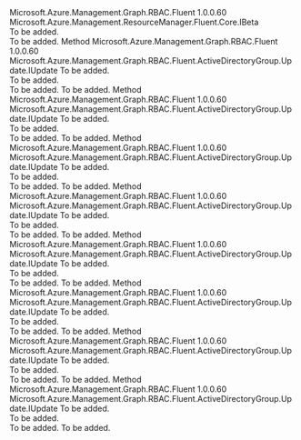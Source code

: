 <Type Name="IWithMemberBeta" FullName="Microsoft.Azure.Management.Graph.RBAC.Fluent.ActiveDirectoryGroup.Update.IWithMemberBeta">
  <TypeSignature Language="C#" Value="public interface IWithMemberBeta : Microsoft.Azure.Management.ResourceManager.Fluent.Core.IBeta" />
  <TypeSignature Language="ILAsm" Value=".class public interface auto ansi abstract IWithMemberBeta implements class Microsoft.Azure.Management.ResourceManager.Fluent.Core.IBeta" />
  <TypeSignature Language="DocId" Value="T:Microsoft.Azure.Management.Graph.RBAC.Fluent.ActiveDirectoryGroup.Update.IWithMemberBeta" />
  <TypeSignature Language="VB.NET" Value="Public Interface IWithMemberBeta&#xA;Implements IBeta" />
  <TypeSignature Language="F#" Value="type IWithMemberBeta = interface&#xA;    interface IBeta" />
  <AssemblyInfo>
    <AssemblyName>Microsoft.Azure.Management.Graph.RBAC.Fluent</AssemblyName>
    <AssemblyVersion>1.0.0.60</AssemblyVersion>
  </AssemblyInfo>
  <Interfaces>
    <Interface>
      <InterfaceName>Microsoft.Azure.Management.ResourceManager.Fluent.Core.IBeta</InterfaceName>
    </Interface>
  </Interfaces>
  <Docs>
    <summary>To be added.</summary>
    <remarks>To be added.</remarks>
  </Docs>
  <Members>
    <Member MemberName="WithMember">
      <MemberSignature Language="C#" Value="public Microsoft.Azure.Management.Graph.RBAC.Fluent.ActiveDirectoryGroup.Update.IUpdate WithMember (Microsoft.Azure.Management.Graph.RBAC.Fluent.IActiveDirectoryGroup group);" />
      <MemberSignature Language="ILAsm" Value=".method public hidebysig newslot virtual instance class Microsoft.Azure.Management.Graph.RBAC.Fluent.ActiveDirectoryGroup.Update.IUpdate WithMember(class Microsoft.Azure.Management.Graph.RBAC.Fluent.IActiveDirectoryGroup group) cil managed" />
      <MemberSignature Language="DocId" Value="M:Microsoft.Azure.Management.Graph.RBAC.Fluent.ActiveDirectoryGroup.Update.IWithMemberBeta.WithMember(Microsoft.Azure.Management.Graph.RBAC.Fluent.IActiveDirectoryGroup)" />
      <MemberSignature Language="VB.NET" Value="Public Function WithMember (group As IActiveDirectoryGroup) As IUpdate" />
      <MemberSignature Language="F#" Value="abstract member WithMember : Microsoft.Azure.Management.Graph.RBAC.Fluent.IActiveDirectoryGroup -&gt; Microsoft.Azure.Management.Graph.RBAC.Fluent.ActiveDirectoryGroup.Update.IUpdate" Usage="iWithMemberBeta.WithMember group" />
      <MemberType>Method</MemberType>
      <AssemblyInfo>
        <AssemblyName>Microsoft.Azure.Management.Graph.RBAC.Fluent</AssemblyName>
        <AssemblyVersion>1.0.0.60</AssemblyVersion>
      </AssemblyInfo>
      <ReturnValue>
        <ReturnType>Microsoft.Azure.Management.Graph.RBAC.Fluent.ActiveDirectoryGroup.Update.IUpdate</ReturnType>
      </ReturnValue>
      <Parameters>
        <Parameter Name="group" Type="Microsoft.Azure.Management.Graph.RBAC.Fluent.IActiveDirectoryGroup" />
      </Parameters>
      <Docs>
        <param name="group">To be added.</param>
        <summary>To be added.</summary>
        <returns>To be added.</returns>
        <remarks>To be added.</remarks>
      </Docs>
    </Member>
    <Member MemberName="WithMember">
      <MemberSignature Language="C#" Value="public Microsoft.Azure.Management.Graph.RBAC.Fluent.ActiveDirectoryGroup.Update.IUpdate WithMember (Microsoft.Azure.Management.Graph.RBAC.Fluent.IActiveDirectoryUser user);" />
      <MemberSignature Language="ILAsm" Value=".method public hidebysig newslot virtual instance class Microsoft.Azure.Management.Graph.RBAC.Fluent.ActiveDirectoryGroup.Update.IUpdate WithMember(class Microsoft.Azure.Management.Graph.RBAC.Fluent.IActiveDirectoryUser user) cil managed" />
      <MemberSignature Language="DocId" Value="M:Microsoft.Azure.Management.Graph.RBAC.Fluent.ActiveDirectoryGroup.Update.IWithMemberBeta.WithMember(Microsoft.Azure.Management.Graph.RBAC.Fluent.IActiveDirectoryUser)" />
      <MemberSignature Language="VB.NET" Value="Public Function WithMember (user As IActiveDirectoryUser) As IUpdate" />
      <MemberSignature Language="F#" Value="abstract member WithMember : Microsoft.Azure.Management.Graph.RBAC.Fluent.IActiveDirectoryUser -&gt; Microsoft.Azure.Management.Graph.RBAC.Fluent.ActiveDirectoryGroup.Update.IUpdate" Usage="iWithMemberBeta.WithMember user" />
      <MemberType>Method</MemberType>
      <AssemblyInfo>
        <AssemblyName>Microsoft.Azure.Management.Graph.RBAC.Fluent</AssemblyName>
        <AssemblyVersion>1.0.0.60</AssemblyVersion>
      </AssemblyInfo>
      <ReturnValue>
        <ReturnType>Microsoft.Azure.Management.Graph.RBAC.Fluent.ActiveDirectoryGroup.Update.IUpdate</ReturnType>
      </ReturnValue>
      <Parameters>
        <Parameter Name="user" Type="Microsoft.Azure.Management.Graph.RBAC.Fluent.IActiveDirectoryUser" />
      </Parameters>
      <Docs>
        <param name="user">To be added.</param>
        <summary>To be added.</summary>
        <returns>To be added.</returns>
        <remarks>To be added.</remarks>
      </Docs>
    </Member>
    <Member MemberName="WithMember">
      <MemberSignature Language="C#" Value="public Microsoft.Azure.Management.Graph.RBAC.Fluent.ActiveDirectoryGroup.Update.IUpdate WithMember (Microsoft.Azure.Management.Graph.RBAC.Fluent.IServicePrincipal servicePrincipal);" />
      <MemberSignature Language="ILAsm" Value=".method public hidebysig newslot virtual instance class Microsoft.Azure.Management.Graph.RBAC.Fluent.ActiveDirectoryGroup.Update.IUpdate WithMember(class Microsoft.Azure.Management.Graph.RBAC.Fluent.IServicePrincipal servicePrincipal) cil managed" />
      <MemberSignature Language="DocId" Value="M:Microsoft.Azure.Management.Graph.RBAC.Fluent.ActiveDirectoryGroup.Update.IWithMemberBeta.WithMember(Microsoft.Azure.Management.Graph.RBAC.Fluent.IServicePrincipal)" />
      <MemberSignature Language="VB.NET" Value="Public Function WithMember (servicePrincipal As IServicePrincipal) As IUpdate" />
      <MemberSignature Language="F#" Value="abstract member WithMember : Microsoft.Azure.Management.Graph.RBAC.Fluent.IServicePrincipal -&gt; Microsoft.Azure.Management.Graph.RBAC.Fluent.ActiveDirectoryGroup.Update.IUpdate" Usage="iWithMemberBeta.WithMember servicePrincipal" />
      <MemberType>Method</MemberType>
      <AssemblyInfo>
        <AssemblyName>Microsoft.Azure.Management.Graph.RBAC.Fluent</AssemblyName>
        <AssemblyVersion>1.0.0.60</AssemblyVersion>
      </AssemblyInfo>
      <ReturnValue>
        <ReturnType>Microsoft.Azure.Management.Graph.RBAC.Fluent.ActiveDirectoryGroup.Update.IUpdate</ReturnType>
      </ReturnValue>
      <Parameters>
        <Parameter Name="servicePrincipal" Type="Microsoft.Azure.Management.Graph.RBAC.Fluent.IServicePrincipal" />
      </Parameters>
      <Docs>
        <param name="servicePrincipal">To be added.</param>
        <summary>To be added.</summary>
        <returns>To be added.</returns>
        <remarks>To be added.</remarks>
      </Docs>
    </Member>
    <Member MemberName="WithMember">
      <MemberSignature Language="C#" Value="public Microsoft.Azure.Management.Graph.RBAC.Fluent.ActiveDirectoryGroup.Update.IUpdate WithMember (string objectId);" />
      <MemberSignature Language="ILAsm" Value=".method public hidebysig newslot virtual instance class Microsoft.Azure.Management.Graph.RBAC.Fluent.ActiveDirectoryGroup.Update.IUpdate WithMember(string objectId) cil managed" />
      <MemberSignature Language="DocId" Value="M:Microsoft.Azure.Management.Graph.RBAC.Fluent.ActiveDirectoryGroup.Update.IWithMemberBeta.WithMember(System.String)" />
      <MemberSignature Language="VB.NET" Value="Public Function WithMember (objectId As String) As IUpdate" />
      <MemberSignature Language="F#" Value="abstract member WithMember : string -&gt; Microsoft.Azure.Management.Graph.RBAC.Fluent.ActiveDirectoryGroup.Update.IUpdate" Usage="iWithMemberBeta.WithMember objectId" />
      <MemberType>Method</MemberType>
      <AssemblyInfo>
        <AssemblyName>Microsoft.Azure.Management.Graph.RBAC.Fluent</AssemblyName>
        <AssemblyVersion>1.0.0.60</AssemblyVersion>
      </AssemblyInfo>
      <ReturnValue>
        <ReturnType>Microsoft.Azure.Management.Graph.RBAC.Fluent.ActiveDirectoryGroup.Update.IUpdate</ReturnType>
      </ReturnValue>
      <Parameters>
        <Parameter Name="objectId" Type="System.String" />
      </Parameters>
      <Docs>
        <param name="objectId">To be added.</param>
        <summary>To be added.</summary>
        <returns>To be added.</returns>
        <remarks>To be added.</remarks>
      </Docs>
    </Member>
    <Member MemberName="WithoutMember">
      <MemberSignature Language="C#" Value="public Microsoft.Azure.Management.Graph.RBAC.Fluent.ActiveDirectoryGroup.Update.IUpdate WithoutMember (Microsoft.Azure.Management.Graph.RBAC.Fluent.IActiveDirectoryGroup group);" />
      <MemberSignature Language="ILAsm" Value=".method public hidebysig newslot virtual instance class Microsoft.Azure.Management.Graph.RBAC.Fluent.ActiveDirectoryGroup.Update.IUpdate WithoutMember(class Microsoft.Azure.Management.Graph.RBAC.Fluent.IActiveDirectoryGroup group) cil managed" />
      <MemberSignature Language="DocId" Value="M:Microsoft.Azure.Management.Graph.RBAC.Fluent.ActiveDirectoryGroup.Update.IWithMemberBeta.WithoutMember(Microsoft.Azure.Management.Graph.RBAC.Fluent.IActiveDirectoryGroup)" />
      <MemberSignature Language="VB.NET" Value="Public Function WithoutMember (group As IActiveDirectoryGroup) As IUpdate" />
      <MemberSignature Language="F#" Value="abstract member WithoutMember : Microsoft.Azure.Management.Graph.RBAC.Fluent.IActiveDirectoryGroup -&gt; Microsoft.Azure.Management.Graph.RBAC.Fluent.ActiveDirectoryGroup.Update.IUpdate" Usage="iWithMemberBeta.WithoutMember group" />
      <MemberType>Method</MemberType>
      <AssemblyInfo>
        <AssemblyName>Microsoft.Azure.Management.Graph.RBAC.Fluent</AssemblyName>
        <AssemblyVersion>1.0.0.60</AssemblyVersion>
      </AssemblyInfo>
      <ReturnValue>
        <ReturnType>Microsoft.Azure.Management.Graph.RBAC.Fluent.ActiveDirectoryGroup.Update.IUpdate</ReturnType>
      </ReturnValue>
      <Parameters>
        <Parameter Name="group" Type="Microsoft.Azure.Management.Graph.RBAC.Fluent.IActiveDirectoryGroup" />
      </Parameters>
      <Docs>
        <param name="group">To be added.</param>
        <summary>To be added.</summary>
        <returns>To be added.</returns>
        <remarks>To be added.</remarks>
      </Docs>
    </Member>
    <Member MemberName="WithoutMember">
      <MemberSignature Language="C#" Value="public Microsoft.Azure.Management.Graph.RBAC.Fluent.ActiveDirectoryGroup.Update.IUpdate WithoutMember (Microsoft.Azure.Management.Graph.RBAC.Fluent.IActiveDirectoryUser user);" />
      <MemberSignature Language="ILAsm" Value=".method public hidebysig newslot virtual instance class Microsoft.Azure.Management.Graph.RBAC.Fluent.ActiveDirectoryGroup.Update.IUpdate WithoutMember(class Microsoft.Azure.Management.Graph.RBAC.Fluent.IActiveDirectoryUser user) cil managed" />
      <MemberSignature Language="DocId" Value="M:Microsoft.Azure.Management.Graph.RBAC.Fluent.ActiveDirectoryGroup.Update.IWithMemberBeta.WithoutMember(Microsoft.Azure.Management.Graph.RBAC.Fluent.IActiveDirectoryUser)" />
      <MemberSignature Language="VB.NET" Value="Public Function WithoutMember (user As IActiveDirectoryUser) As IUpdate" />
      <MemberSignature Language="F#" Value="abstract member WithoutMember : Microsoft.Azure.Management.Graph.RBAC.Fluent.IActiveDirectoryUser -&gt; Microsoft.Azure.Management.Graph.RBAC.Fluent.ActiveDirectoryGroup.Update.IUpdate" Usage="iWithMemberBeta.WithoutMember user" />
      <MemberType>Method</MemberType>
      <AssemblyInfo>
        <AssemblyName>Microsoft.Azure.Management.Graph.RBAC.Fluent</AssemblyName>
        <AssemblyVersion>1.0.0.60</AssemblyVersion>
      </AssemblyInfo>
      <ReturnValue>
        <ReturnType>Microsoft.Azure.Management.Graph.RBAC.Fluent.ActiveDirectoryGroup.Update.IUpdate</ReturnType>
      </ReturnValue>
      <Parameters>
        <Parameter Name="user" Type="Microsoft.Azure.Management.Graph.RBAC.Fluent.IActiveDirectoryUser" />
      </Parameters>
      <Docs>
        <param name="user">To be added.</param>
        <summary>To be added.</summary>
        <returns>To be added.</returns>
        <remarks>To be added.</remarks>
      </Docs>
    </Member>
    <Member MemberName="WithoutMember">
      <MemberSignature Language="C#" Value="public Microsoft.Azure.Management.Graph.RBAC.Fluent.ActiveDirectoryGroup.Update.IUpdate WithoutMember (Microsoft.Azure.Management.Graph.RBAC.Fluent.IServicePrincipal servicePrincipal);" />
      <MemberSignature Language="ILAsm" Value=".method public hidebysig newslot virtual instance class Microsoft.Azure.Management.Graph.RBAC.Fluent.ActiveDirectoryGroup.Update.IUpdate WithoutMember(class Microsoft.Azure.Management.Graph.RBAC.Fluent.IServicePrincipal servicePrincipal) cil managed" />
      <MemberSignature Language="DocId" Value="M:Microsoft.Azure.Management.Graph.RBAC.Fluent.ActiveDirectoryGroup.Update.IWithMemberBeta.WithoutMember(Microsoft.Azure.Management.Graph.RBAC.Fluent.IServicePrincipal)" />
      <MemberSignature Language="VB.NET" Value="Public Function WithoutMember (servicePrincipal As IServicePrincipal) As IUpdate" />
      <MemberSignature Language="F#" Value="abstract member WithoutMember : Microsoft.Azure.Management.Graph.RBAC.Fluent.IServicePrincipal -&gt; Microsoft.Azure.Management.Graph.RBAC.Fluent.ActiveDirectoryGroup.Update.IUpdate" Usage="iWithMemberBeta.WithoutMember servicePrincipal" />
      <MemberType>Method</MemberType>
      <AssemblyInfo>
        <AssemblyName>Microsoft.Azure.Management.Graph.RBAC.Fluent</AssemblyName>
        <AssemblyVersion>1.0.0.60</AssemblyVersion>
      </AssemblyInfo>
      <ReturnValue>
        <ReturnType>Microsoft.Azure.Management.Graph.RBAC.Fluent.ActiveDirectoryGroup.Update.IUpdate</ReturnType>
      </ReturnValue>
      <Parameters>
        <Parameter Name="servicePrincipal" Type="Microsoft.Azure.Management.Graph.RBAC.Fluent.IServicePrincipal" />
      </Parameters>
      <Docs>
        <param name="servicePrincipal">To be added.</param>
        <summary>To be added.</summary>
        <returns>To be added.</returns>
        <remarks>To be added.</remarks>
      </Docs>
    </Member>
    <Member MemberName="WithoutMember">
      <MemberSignature Language="C#" Value="public Microsoft.Azure.Management.Graph.RBAC.Fluent.ActiveDirectoryGroup.Update.IUpdate WithoutMember (string objectId);" />
      <MemberSignature Language="ILAsm" Value=".method public hidebysig newslot virtual instance class Microsoft.Azure.Management.Graph.RBAC.Fluent.ActiveDirectoryGroup.Update.IUpdate WithoutMember(string objectId) cil managed" />
      <MemberSignature Language="DocId" Value="M:Microsoft.Azure.Management.Graph.RBAC.Fluent.ActiveDirectoryGroup.Update.IWithMemberBeta.WithoutMember(System.String)" />
      <MemberSignature Language="VB.NET" Value="Public Function WithoutMember (objectId As String) As IUpdate" />
      <MemberSignature Language="F#" Value="abstract member WithoutMember : string -&gt; Microsoft.Azure.Management.Graph.RBAC.Fluent.ActiveDirectoryGroup.Update.IUpdate" Usage="iWithMemberBeta.WithoutMember objectId" />
      <MemberType>Method</MemberType>
      <AssemblyInfo>
        <AssemblyName>Microsoft.Azure.Management.Graph.RBAC.Fluent</AssemblyName>
        <AssemblyVersion>1.0.0.60</AssemblyVersion>
      </AssemblyInfo>
      <ReturnValue>
        <ReturnType>Microsoft.Azure.Management.Graph.RBAC.Fluent.ActiveDirectoryGroup.Update.IUpdate</ReturnType>
      </ReturnValue>
      <Parameters>
        <Parameter Name="objectId" Type="System.String" />
      </Parameters>
      <Docs>
        <param name="objectId">To be added.</param>
        <summary>To be added.</summary>
        <returns>To be added.</returns>
        <remarks>To be added.</remarks>
      </Docs>
    </Member>
  </Members>
</Type>